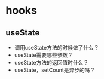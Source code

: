 # hooks

## useState
- 调用useState方法的时候做了什么？
- useState需要哪些参数？
- useState方法的返回值时什么？
- useState，setCount是异步的吗？

